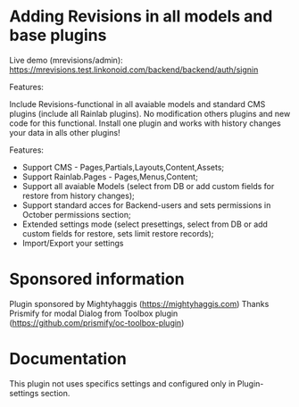 Adding Revisions in all models and base plugins
==============================================================

Live demo (mrevisions/admin): https://mrevisions.test.linkonoid.com/backend/backend/auth/signin


Features:

Include Revisions-functional in all avaiable models and standard CMS plugins (include all Rainlab plugins). No modification others plugins and new code for this functional. Install one plugin and works with history changes your data in alls other plugins!    

Features:
- Support CMS - Pages,Partials,Layouts,Content,Assets;
- Support Rainlab.Pages - Pages,Menus,Content;
- Support all avaiable Models (select from DB or add custom fields for restore from history changes);
- Support standard acces for Backend-users and sets permissions in October permissions section;
- Extended settings mode (select presettings, select from DB or add custom fields for restore, sets limit restore records);
- Import/Export your settings

Sponsored information
==============================================================
Plugin sponsored by Mightyhaggis (https://mightyhaggis.com)
Thanks Prismify for modal Dialog from Toolbox plugin (https://github.com/prismify/oc-toolbox-plugin)


Documentation
==============================================================

This plugin not uses specifics settings and configured only in Plugin-settings section. 

	